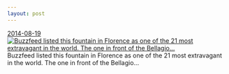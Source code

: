 ```yaml
---
layout: post
---
```


<p>
  <time><a href="/362">2014-08-19</a></time>
  <a href="/362"><img src="{{ site.assets_url }}/362-320.jpg" srcset="{{ site.assets_url }}/362-640.jpg 640w, {{ site.assets_url }}/362-480.jpg 480w, {{ site.assets_url }}/362-320.jpg 320w, {{ site.assets_url }}/362-160.jpg 160w" sizes="(min-width: 700px) 50vw, calc(100vw - 2rem)" alt="Buzzfeed listed this fountain in Florence as one of the 21 most extravagant in the world. The one in front of the Bellagio..." /></a>
  <span>Buzzfeed listed this fountain in Florence as one of the 21 most extravagant in the world. The one in front of the Bellagio...</span>
</p>
